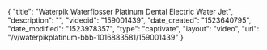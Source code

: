 {
    "title": "Waterpik Waterflosser Platinum Dental Electric Water Jet",
    "description": "",
    "videoid": "159001439",
    "date_created": "1523640795",
    "date_modified": "1523978357",
    "type": "captivate",
    "layout": "video",
    "url": "\/v\/waterpikplatinum-bbb-1016883581\/159001439"
}
